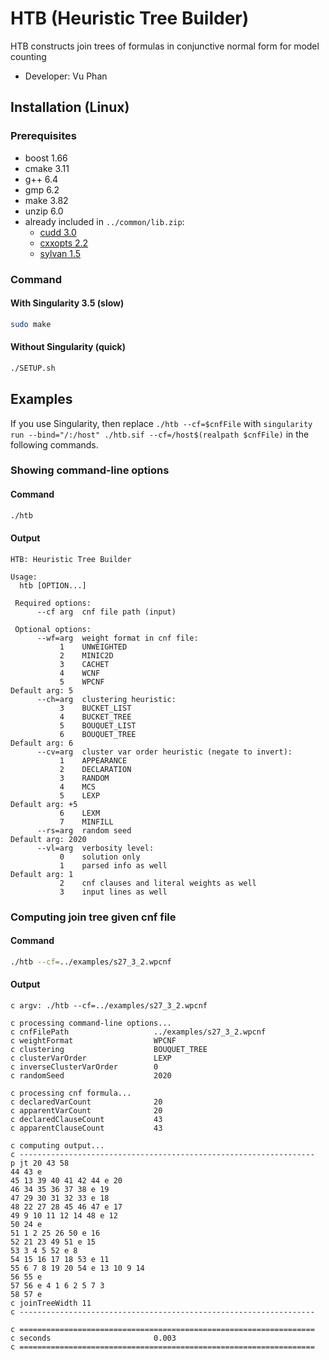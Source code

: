 # HTB (Heuristic Tree Builder)
HTB constructs join trees of formulas in conjunctive normal form for model counting
- Developer: Vu Phan

<!-- ####################################################################### -->

## Installation (Linux)

### Prerequisites
- boost 1.66
- cmake 3.11
- g++ 6.4
- gmp 6.2
- make 3.82
- unzip 6.0
- already included in `../common/lib.zip`:
  - [cudd 3.0](https://github.com/ivmai/cudd)
  - [cxxopts 2.2](https://github.com/jarro2783/cxxopts)
  - [sylvan 1.5](https://trolando.github.io/sylvan)

### Command
#### With Singularity 3.5 (slow)
```bash
sudo make
```
#### Without Singularity (quick)
```bash
./SETUP.sh
```

<!-- ####################################################################### -->

## Examples
If you use Singularity, then replace `./htb --cf=$cnfFile` with `singularity run --bind="/:/host" ./htb.sif --cf=/host$(realpath $cnfFile)` in the following commands.

### Showing command-line options
#### Command
```bash
./htb
```
#### Output
```
HTB: Heuristic Tree Builder

Usage:
  htb [OPTION...]

 Required options:
      --cf arg  cnf file path (input)

 Optional options:
      --wf=arg  weight format in cnf file:
           1    UNWEIGHTED                                        
           2    MINIC2D                                           
           3    CACHET                                            
           4    WCNF                                              
           5    WPCNF                                             Default arg: 5
      --ch=arg  clustering heuristic:
           3    BUCKET_LIST                                       
           4    BUCKET_TREE                                       
           5    BOUQUET_LIST                                      
           6    BOUQUET_TREE                                      Default arg: 6
      --cv=arg  cluster var order heuristic (negate to invert):
           1    APPEARANCE                                        
           2    DECLARATION                                       
           3    RANDOM                                            
           4    MCS                                               
           5    LEXP                                              Default arg: +5
           6    LEXM                                              
           7    MINFILL                                           
      --rs=arg  random seed                                       Default arg: 2020
      --vl=arg  verbosity level:
           0    solution only                                     
           1    parsed info as well                               Default arg: 1
           2    cnf clauses and literal weights as well           
           3    input lines as well                               
```

### Computing join tree given cnf file
#### Command
```bash
./htb --cf=../examples/s27_3_2.wpcnf
```
#### Output
```
c argv: ./htb --cf=../examples/s27_3_2.wpcnf

c processing command-line options...
c cnfFilePath                   ../examples/s27_3_2.wpcnf
c weightFormat                  WPCNF
c clustering                    BOUQUET_TREE
c clusterVarOrder               LEXP
c inverseClusterVarOrder        0
c randomSeed                    2020

c processing cnf formula...
c declaredVarCount              20
c apparentVarCount              20
c declaredClauseCount           43
c apparentClauseCount           43

c computing output...
c ------------------------------------------------------------------
p jt 20 43 58
44 43 e
45 13 39 40 41 42 44 e 20
46 34 35 36 37 38 e 19
47 29 30 31 32 33 e 18
48 22 27 28 45 46 47 e 17
49 9 10 11 12 14 48 e 12
50 24 e
51 1 2 25 26 50 e 16
52 21 23 49 51 e 15
53 3 4 5 52 e 8
54 15 16 17 18 53 e 11
55 6 7 8 19 20 54 e 13 10 9 14
56 55 e
57 56 e 4 1 6 2 5 7 3
58 57 e
c joinTreeWidth 11
c ------------------------------------------------------------------

c ==================================================================
c seconds                       0.003
c ==================================================================
```
